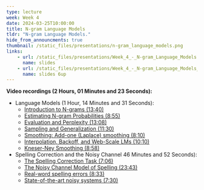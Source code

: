 ```yaml
---
type: lecture
week: Week 4
date: 2024-03-25T10:00:00
title: N-gram Language Models
tldr: "N-gram Language Models."
hide_from_announcments: true
thumbnail: /static_files/presentations/n-gram_language_models.png
links: 
    - url: /static_files/presentations/Week_4_-_N-gram_Language_Models.pdf
      name: slides
    - url: /static_files/presentations/Week_4_-_N-gram_Language_Models_6up.pdf
      name: slides 6up
---
```

**Video recordings (2 Hours, 01 Minutes and 23 Seconds):**
- Language Models (1 Hour, 14 Minutes and 31 Seconds):
    - [Introduction to N-grams (13:40)](https://youtu.be/LT0Ksr4W1C0)
    - [Estimating N-gram Probabilities (8:55)](https://youtu.be/7O7DOiqhvt4)
    - [Evaluation and Perplexity (13:08)](https://youtu.be/blk3GX62XjA)
    - [Sampling and Generalization (11:30)](https://youtu.be/AKCFwxj-XTQ)
    - [Smoothing: Add-one (Laplace) smoothing (8:10)](https://youtu.be/yZ9MCbMe2Ws)
    - [Interpolation, Backoff, and Web-Scale LMs (10:10)](https://youtu.be/FZFE4d7iHiA)
    - [Kneser-Ney Smoothing (8:58)](https://youtu.be/uptdq8Fa-aE)
- Spelling Correction and the Noisy Channel 46 Minutes and 52 Seconds):
    - [The Spelling Correction Task (7:06)](https://youtu.be/_jJ1aCOoGwo)
    - [The Noisy Channel Model of Spelling (23:43)](https://youtu.be/QADhN6RaRwk)
    - [Real-word spelling errors (8:33)](https://youtu.be/uexAaSZZ5Zg)
    - [State-of-the-art noisy systems (7:30)](https://youtu.be/oVUa8AwYTno)

